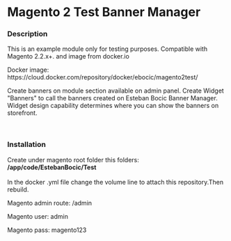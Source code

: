 # Magento 2 Test Banner Manager

<h3>Description</h3>
<p>
	This is an example module only for testing purposes. Compatible with Magento 2.2.x+. and image from docker.io
</p>
<p>Docker image: https://cloud.docker.com/repository/docker/ebocic/magento2test/</p>
<p>
	Create banners on module section available on admin panel.
	Create Widget "Banners" to call the banners created on Esteban Bocic Banner Manager.
	Widget design capability determines where you can show the banners on storefront.
</p>

<br/>

<h3>Installation</h3>
Create under magento root folder this folders: <br/>
<strong>/app/code/EstebanBocic/Test</strong><br><br>
In the docker .yml file change the volume line to attach this repository.Then rebuild.
<p> Magento admin route: /admin</p>
<p> Magento user: admin</p>
<p> Magento pass: magento123 </p>


